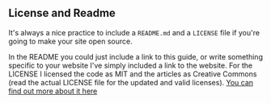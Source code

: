 ## License and Readme

It's always a nice practice to include a `README.md` and a `LICENSE` file if you're going to make your site open source.

In the README you could just include a link to this guide, or write something specific to your website I've simply included a link to the website. For the LICENSE I licensed the code as MIT and the articles as Creative Commons (read the actual LICENSE file for the updated and valid licenses). [You can find out more about it here](http://choosealicense.com)
